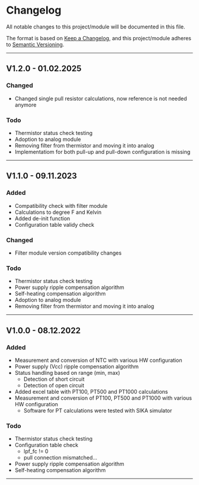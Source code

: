# Changelog
All notable changes to this project/module will be documented in this file.

The format is based on [Keep a Changelog](https://keepachangelog.com/en/1.0.0/),
and this project/module adheres to [Semantic Versioning](https://semver.org/spec/v2.0.0.html).

---
## V1.2.0 - 01.02.2025

### Changed
 - Changed single pull resistor calculations, now reference is not needed anymore

### Todo
 - Thermistor status check testing
 - Adoption to analog module
 - Removing filter from thermistor and moving it into analog
 - Implementatiom for both pull-up and pull-down configuration is missing

---
## V1.1.0 - 09.11.2023

### Added
 - Compatibility check with filter module
 - Calculations to degree F and Kelvin
 - Added de-init function
 - Configuration table validy check

### Changed
 - Filter module version compatibility changes

### Todo
 - Thermistor status check testing
 - Power supply ripple compensation algorithm
 - Self-heating compensation algorithm
 - Adoption to analog module
 - Removing filter from thermistor and moving it into analog

---
## V1.0.0 - 08.12.2022

### Added
- Measurement and conversion of NTC with various HW configuration
- Power supply (Vcc) ripple compensation algorithm
- Status handling based on range (min, max)
    - Detection of short circuit
    - Detection of open circuit
- Added excel table with PT100, PT500 and PT1000 calculations
- Measurement and conversion of PT100, PT500 and PT1000 with various HW configuration
   - Software for PT calculations were tested with SIKA simulator

### Todo
 - Thermistor status check testing
 - Configuration table check
    - lpf_fc != 0
    - pull connection mismatched...
 - Power supply ripple compensation algorithm
 - Self-heating compensation algorithm

---